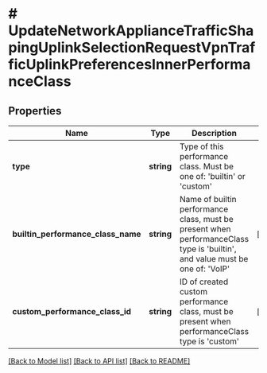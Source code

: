 # # UpdateNetworkApplianceTrafficShapingUplinkSelectionRequestVpnTrafficUplinkPreferencesInnerPerformanceClass

## Properties

Name | Type | Description | Notes
------------ | ------------- | ------------- | -------------
**type** | **string** | Type of this performance class. Must be one of: &#39;builtin&#39; or &#39;custom&#39; |
**builtin_performance_class_name** | **string** | Name of builtin performance class, must be present when performanceClass type is &#39;builtin&#39;, and value must be one of: &#39;VoIP&#39; | [optional]
**custom_performance_class_id** | **string** | ID of created custom performance class, must be present when performanceClass type is &#39;custom&#39; | [optional]

[[Back to Model list]](../../README.md#models) [[Back to API list]](../../README.md#endpoints) [[Back to README]](../../README.md)
